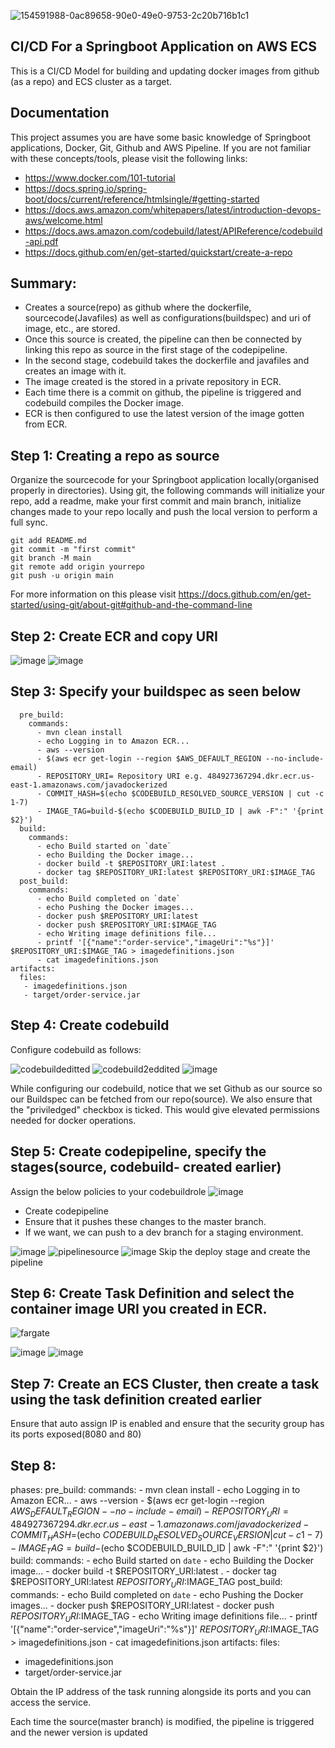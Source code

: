 ![154591988-0ac89658-90e0-49e0-9753-2c20b716b1c1](https://user-images.githubusercontent.com/97601366/155172472-c02083b0-b956-4013-bacb-5cbfea62bf35.png)

## CI/CD For a Springboot Application on AWS ECS 

This is a CI/CD Model for building and updating docker images from github (as a repo) and ECS cluster as a target.

## Documentation

This project assumes you are have some basic knowledge of Springboot applications, Docker, Git, Github and AWS Pipeline.
If you are not familiar with these concepts/tools, please visit the following links:
* https://www.docker.com/101-tutorial
* https://docs.spring.io/spring-boot/docs/current/reference/htmlsingle/#getting-started
* https://docs.aws.amazon.com/whitepapers/latest/introduction-devops-aws/welcome.html
* https://docs.aws.amazon.com/codebuild/latest/APIReference/codebuild-api.pdf
* https://docs.github.com/en/get-started/quickstart/create-a-repo

## Summary:
* Creates a source(repo) as github where the dockerfile, sourcecode(Javafiles) as well as configurations(buildspec) and uri of image, etc., are stored.
* Once this source is created, the pipeline can then be connected by linking this repo as source in the first stage of the codepipeline.
* In the second stage, codebuild takes the dockerfile and javafiles and creates an image with it.
* The image created is the stored in a private repository in ECR.
* Each time there is a commit on github, the pipeline is triggered and codebuild compiles the Docker image.
* ECR is then configured to use the latest version of the image gotten from ECR.

## Step 1: Creating a repo as source

Organize the sourcecode for your Springboot application locally(organised properly in directories).
Using git, the following commands will initialize your repo, add a readme, make your first commit and main branch, initialize changes made to your repo locally and push the local version to perform a full sync.

```git init 
git add README.md
git commit -m "first commit"
git branch -M main
git remote add origin yourrepo
git push -u origin main
```
For more information on this please visit
https://docs.github.com/en/get-started/using-git/about-git#github-and-the-command-line

## Step 2: Create ECR and copy URI

![image](https://user-images.githubusercontent.com/97601366/155216588-0e458725-95ab-47f3-9cc6-7227b4635fca.png)
![image](https://user-images.githubusercontent.com/97601366/155216789-5ab620de-3b89-4f4d-95c5-61e8e024f525.png)

## Step 3: Specify your buildspec as seen below

```phases:
  pre_build:
    commands:
      - mvn clean install
      - echo Logging in to Amazon ECR...
      - aws --version
      - $(aws ecr get-login --region $AWS_DEFAULT_REGION --no-include-email)
      - REPOSITORY_URI= Repository URI e.g. 484927367294.dkr.ecr.us-east-1.amazonaws.com/javadockerized 
      - COMMIT_HASH=$(echo $CODEBUILD_RESOLVED_SOURCE_VERSION | cut -c 1-7)
      - IMAGE_TAG=build-$(echo $CODEBUILD_BUILD_ID | awk -F":" '{print $2}')
  build:
    commands:
      - echo Build started on `date`
      - echo Building the Docker image...
      - docker build -t $REPOSITORY_URI:latest .
      - docker tag $REPOSITORY_URI:latest $REPOSITORY_URI:$IMAGE_TAG
  post_build:
    commands:
      - echo Build completed on `date`
      - echo Pushing the Docker images...
      - docker push $REPOSITORY_URI:latest
      - docker push $REPOSITORY_URI:$IMAGE_TAG
      - echo Writing image definitions file...
      - printf '[{"name":"order-service","imageUri":"%s"}]' $REPOSITORY_URI:$IMAGE_TAG > imagedefinitions.json
      - cat imagedefinitions.json
artifacts:
  files:
   - imagedefinitions.json
   - target/order-service.jar
   ```

## Step 4: Create codebuild 

Configure codebuild as follows:

![codebuildeditted](https://user-images.githubusercontent.com/97601366/155218149-32cbe413-c55a-49e5-8e81-bafa1fa1f1a8.png)
![codebuild2eddited](https://user-images.githubusercontent.com/97601366/155219066-d3315295-9111-498f-888b-c362f38aae76.png)
![image](https://user-images.githubusercontent.com/97601366/155219234-516f173c-93f1-432f-bc9e-10a15fe86fd0.png)

While configuring our codebuild, notice that we set Github as our source so our Buildspec can be fetched from our repo(source). We also ensure that the "priviledged" checkbox is ticked. This would give elevated permissions needed for docker operations.

## Step 5: Create codepipeline, specify the stages(source, codebuild- created earlier)
Assign the below policies to your codebuildrole
![image](https://user-images.githubusercontent.com/97601366/155225253-331c16a8-ad14-47c6-b274-3397e6479a2e.png)
* Create codepipeline
* Ensure that it pushes these changes to the master branch. 
* If we want, we can push to a dev branch for a staging environment. 


![image](https://user-images.githubusercontent.com/97601366/155223172-5aab2c7b-c043-4477-a092-d38ab36304db.png)
![pipelinesource](https://user-images.githubusercontent.com/97601366/155223872-ebc8a61e-438c-4b68-89c0-378b15cce476.png)
![image](https://user-images.githubusercontent.com/97601366/155223007-3be1c0a9-17c1-4af5-9bd4-e877df1593d3.png)
Skip the deploy stage and create the pipeline

## Step 6: Create Task Definition and select the container image URI you created in ECR.
![fargate](https://user-images.githubusercontent.com/97601366/155226331-9d5d9495-82fe-4cd9-aa5a-aa32d92b9c70.png)

![image](https://user-images.githubusercontent.com/97601366/155225915-d6301c50-bca8-4271-be24-8c9a05a1128c.png)
![image](https://user-images.githubusercontent.com/97601366/155226286-0203dbdb-9d53-4b3a-9316-48afa68a6a05.png)



## Step 7: Create an ECS Cluster, then create a task using the task definition created earlier
Ensure that auto assign IP is enabled and ensure that the security group has its ports exposed(8080 and 80)

## Step 8: 


phases:
  pre_build:
    commands:
      - mvn clean install
      - echo Logging in to Amazon ECR...
      - aws --version
      - $(aws ecr get-login --region $AWS_DEFAULT_REGION --no-include-email)
      - REPOSITORY_URI=484927367294.dkr.ecr.us-east-1.amazonaws.com/javadockerized
      - COMMIT_HASH=$(echo $CODEBUILD_RESOLVED_SOURCE_VERSION | cut -c 1-7)
      - IMAGE_TAG=build-$(echo $CODEBUILD_BUILD_ID | awk -F":" '{print $2}')
  build:
    commands:
      - echo Build started on `date`
      - echo Building the Docker image...
      - docker build -t $REPOSITORY_URI:latest .
      - docker tag $REPOSITORY_URI:latest $REPOSITORY_URI:$IMAGE_TAG
  post_build:
    commands:
      - echo Build completed on `date`
      - echo Pushing the Docker images...
      - docker push $REPOSITORY_URI:latest
      - docker push $REPOSITORY_URI:$IMAGE_TAG
      - echo Writing image definitions file...
      - printf '[{"name":"order-service","imageUri":"%s"}]' $REPOSITORY_URI:$IMAGE_TAG > imagedefinitions.json
      - cat imagedefinitions.json
artifacts:
  files:
   - imagedefinitions.json
   - target/order-service.jar



Obtain the IP address of the task running alongside its ports and you can access the service.

Each time the source(master branch) is modified, the pipeline is triggered and the newer version is updated



